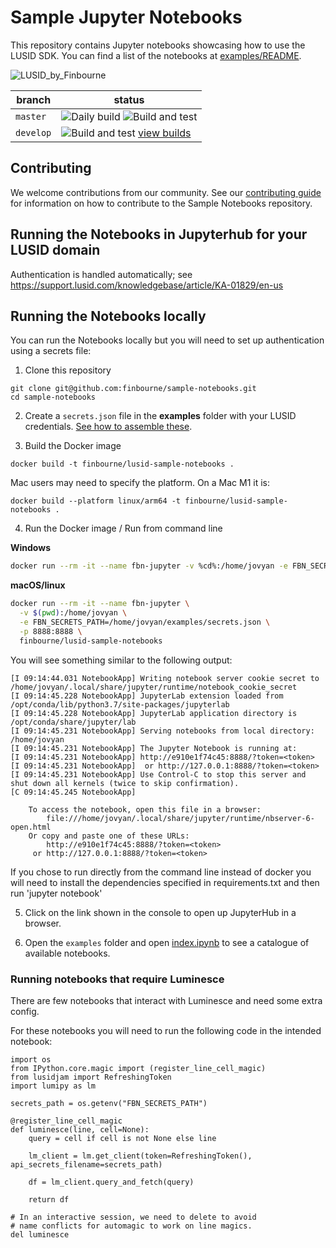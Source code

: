 # Sample Jupyter Notebooks

This repository contains Jupyter notebooks showcasing how to use the LUSID SDK. You can find a list of the notebooks at [examples/README](examples/README.md).

![LUSID_by_Finbourne](https://content.finbourne.com/LUSID_repo.png)

| branch | status |
| --- | --- |
| `master`  | ![Daily build](https://github.com/finbourne/sample-notebooks/workflows/Daily%20build/badge.svg) ![Build and test](https://github.com/finbourne/sample-notebooks/workflows/Build%20and%20test/badge.svg) |
| `develop` | ![Build and test](https://github.com/finbourne/sample-notebooks/workflows/Build%20and%20test/badge.svg?branch=develop) [view builds](https://github.com/finbourne/sample-notebooks/actions/workflows/main.yml?query=branch%3Adevelop) |

## Contributing

We welcome contributions from our community. See our [contributing guide](docs/CONTRIBUTING.md) for information on how to contribute to the Sample Notebooks repository.
## Running the Notebooks in Jupyterhub for your LUSID domain

Authentication is handled automatically; see https://support.lusid.com/knowledgebase/article/KA-01829/en-us

## Running the Notebooks locally

You can run the Notebooks locally but you will need to set up authentication using a secrets file:

1. Clone this repository

```
git clone git@github.com:finbourne/sample-notebooks.git
cd sample-notebooks
```

2. Create a `secrets.json` file in the **examples** folder with your LUSID credentials. [See how to assemble these](https://support.lusid.com/knowledgebase/article/KA-01663/).

3. Build the Docker image

```
docker build -t finbourne/lusid-sample-notebooks .
```
Mac users may need to specify the platform.  On a Mac M1 it is:
```
docker build --platform linux/arm64 -t finbourne/lusid-sample-notebooks .
```

4. Run the Docker image / Run from command line

**Windows**
```bash
docker run --rm -it --name fbn-jupyter -v %cd%:/home/jovyan -e FBN_SECRETS_PATH=/home/jovyan/examples/secrets.json -p 8888:8888 finbourne/lusid-sample-notebooks
```
**macOS/linux**
```bash
docker run --rm -it --name fbn-jupyter \
  -v $(pwd):/home/jovyan \
  -e FBN_SECRETS_PATH=/home/jovyan/examples/secrets.json \
  -p 8888:8888 \
  finbourne/lusid-sample-notebooks
```

You will see something similar to the following output:

```text
[I 09:14:44.031 NotebookApp] Writing notebook server cookie secret to /home/jovyan/.local/share/jupyter/runtime/notebook_cookie_secret
[I 09:14:45.228 NotebookApp] JupyterLab extension loaded from /opt/conda/lib/python3.7/site-packages/jupyterlab
[I 09:14:45.228 NotebookApp] JupyterLab application directory is /opt/conda/share/jupyter/lab
[I 09:14:45.231 NotebookApp] Serving notebooks from local directory: /home/jovyan
[I 09:14:45.231 NotebookApp] The Jupyter Notebook is running at:
[I 09:14:45.231 NotebookApp] http://e910e1f74c45:8888/?token=<token>
[I 09:14:45.231 NotebookApp]  or http://127.0.0.1:8888/?token=<token>
[I 09:14:45.231 NotebookApp] Use Control-C to stop this server and shut down all kernels (twice to skip confirmation).
[C 09:14:45.245 NotebookApp] 
    
    To access the notebook, open this file in a browser:
        file:///home/jovyan/.local/share/jupyter/runtime/nbserver-6-open.html
    Or copy and paste one of these URLs:
        http://e910e1f74c45:8888/?token=<token>
     or http://127.0.0.1:8888/?token=<token>
```

If you chose to run directly from the command line instead of docker you will need to install the dependencies specified in requirements.txt and then run 'jupyter notebook'

5. Click on the link shown in the console to open up JupyterHub in a browser.

6. Open the `examples` folder and open <a href="http://localhost:8888/notebooks/examples/index.ipynb" target="_blank">index.ipynb</a> to see a catalogue of available notebooks.



### Running notebooks that require Luminesce

There are few notebooks that interact with Luminesce and need some extra config.

For these notebooks you will need to run the following code in the intended notebook:
```
import os
from IPython.core.magic import (register_line_cell_magic)
from lusidjam import RefreshingToken
import lumipy as lm

secrets_path = os.getenv("FBN_SECRETS_PATH")

@register_line_cell_magic
def luminesce(line, cell=None):
    query = cell if cell is not None else line

    lm_client = lm.get_client(token=RefreshingToken(), api_secrets_filename=secrets_path)

    df = lm_client.query_and_fetch(query)
            
    return df

# In an interactive session, we need to delete to avoid
# name conflicts for automagic to work on line magics.
del luminesce
```
